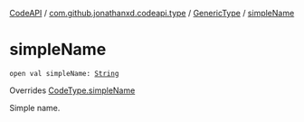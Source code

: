 [CodeAPI](../../index.md) / [com.github.jonathanxd.codeapi.type](../index.md) / [GenericType](index.md) / [simpleName](.)

# simpleName

`open val simpleName: `[`String`](https://kotlinlang.org/api/latest/jvm/stdlib/kotlin/-string/index.html)

Overrides [CodeType.simpleName](../-code-type/simple-name.md)

Simple name.

